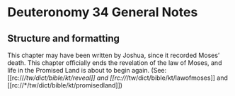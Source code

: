 # Deuteronomy 34 General Notes
## Structure and formatting

This chapter may have been written by Joshua, since it recorded Moses’ death. This chapter officially ends the revelation of the law of Moses, and life in the Promised Land is about to begin again. (See: [[rc://*/tw/dict/bible/kt/reveal]] and [[rc://*/tw/dict/bible/kt/lawofmoses]] and [[rc://*/tw/dict/bible/kt/promisedland]])